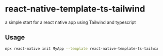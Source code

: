 # react-native-template-ts-tailwind

a simple start for a react native app using Tailwind and typescript

## Usage

```bash
npx react-native init MyApp --template react-native-template-ts-tailwind
```